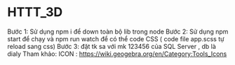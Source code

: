 # HTTT_3D
Bước 1: Sử dụng npm i để down toàn bộ lib trong node
Bước 2: Sử dụng npm start để chạy và npm run watch để có thể code CSS ( code file app.scss tự reload sang css)
Bước 3: đặt tk sa với mk 123456 của SQL Server , db là dialy
Tham khảo: ICON : https://wiki.geogebra.org/en/Category:Tools_Icons
